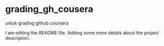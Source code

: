 # grading_gh_cousera
untuk grading github coursera

I am editing the README file. Adding some more details about the project description.
